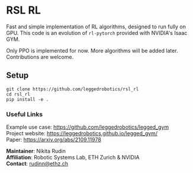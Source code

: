 # RSL RL
Fast and simple implementation of RL algorithms, designed to run fully on GPU.
This code is an evolution of `rl-pytorch` provided with NVIDIA's Isaac GYM.

Only PPO is implemented for now. More algorithms will be added later.
Contributions are welcome.

## Setup

```
git clone https://github.com/leggedrobotics/rsl_rl
cd rsl_rl
pip install -e .
```

### Useful Links ###
Example use case: https://github.com/leggedrobotics/legged_gym  
Project website: https://leggedrobotics.github.io/legged_gym/  
Paper: https://arxiv.org/abs/2109.11978

**Maintainer**: Nikita Rudin  
**Affiliation**: Robotic Systems Lab, ETH Zurich & NVIDIA  
**Contact**: rudinn@ethz.ch  



